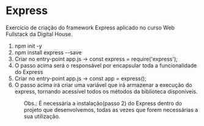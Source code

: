 # Express
Exercício de criação do framework Express aplicado no curso Web Fullstack da Digital House.

<ol>
    <li>npm init -y</li>
    <li>npm install express --save</li>
    <li>Criar no entry-point app.js -> const express = require('express');</li>
    <li>O passo acima será o responsável por encapsular toda a funcionalidade do Express</li>
    <li>Criar no entry-point app.js -> const app = express();</li>
    <li>O passo acima irá criar uma variável que irá armazenar a execução do express, tornando acessível todos os métodos da biblioteca disponíveis.</li>
<ol>

<span>Obs.: É necessária a instalação(passo 2) do Express dentro do projeto que desenvolvemos, todas as vezes que forem necessárias a sua utilização.</span>

